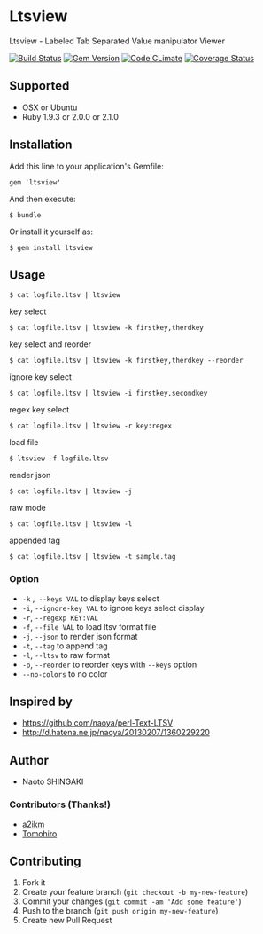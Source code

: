 Ltsview
=================================================================

Ltsview - Labeled Tab Separated Value manipulator Viewer

[![Build Status](https://travis-ci.org/naoto/ltsview.png?branch=master)](https://travis-ci.org/naoto/ltsview)
[![Gem Version](https://badge.fury.io/rb/ltsview.png)](https://badge.fury.io/rb/ltsview)
[![Code CLimate](https://codeclimate.com/github/naoto/ltsview.png)](https://codeclimate.com/github/naoto/ltsview)
[![Coverage Status](https://coveralls.io/repos/naoto/ltsview/badge.png?branch=master)](https://coveralls.io/r/naoto/ltsview)


## Supported

 * OSX or Ubuntu
 * Ruby 1.9.3 or 2.0.0 or 2.1.0

## Installation

Add this line to your application's Gemfile:

    gem 'ltsview'

And then execute:

    $ bundle

Or install it yourself as:

    $ gem install ltsview

## Usage

    $ cat logfile.ltsv | ltsview

 key select

    $ cat logfile.ltsv | ltsview -k firstkey,therdkey

  key select and reorder

    $ cat logfile.ltsv | ltsview -k firstkey,therdkey --reorder

 ignore key select

    $ cat logfile.ltsv | ltsview -i firstkey,secondkey

 regex key select

    $ cat logfile.ltsv | ltsview -r key:regex

 load file

    $ ltsview -f logfile.ltsv

 render json

    $ cat logfile.ltsv | ltsview -j

 raw mode

    $ cat logfile.ltsv | ltsview -l 

 appended tag

    $ cat logfile.ltsv | ltsview -t sample.tag

### Option

 * `-k` ,` --keys VAL` to display keys select
 * `-i`, `--ignore-key VAL` to ignore keys select display
 * `-r`, `--regexp KEY:VAL` 
 * `-f`, `--file VAL` to load ltsv format file
 * `-j`, `--json` to render json format
 * `-t`, `--tag` to append tag
 * `-l`, `--ltsv`  to raw format
 * `-o`, `--reorder` to reorder keys with `--keys` option
 * `--no-colors` to no color

Inspired by
---------------------------------------------

 * https://github.com/naoya/perl-Text-LTSV
 * http://d.hatena.ne.jp/naoya/20130207/1360229220

Author
---------------------------------------------

 * Naoto SHINGAKI

### Contributors (Thanks!)

 * [a2ikm](https://github.com/a2ikm/) 
 * [Tomohiro](https://github.com/Tomohiro/)

## Contributing

1. Fork it
2. Create your feature branch (`git checkout -b my-new-feature`)
3. Commit your changes (`git commit -am 'Add some feature'`)
4. Push to the branch (`git push origin my-new-feature`)
5. Create new Pull Request

